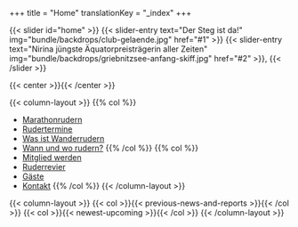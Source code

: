 +++
title = "Home"
translationKey = "_index"
+++

{{< slider id="home" >}}
    {{< slider-entry
        text="Der Steg ist da!"
        img="bundle/backdrops/club-gelaende.jpg"
        href="#1" >}}
    {{< slider-entry
        text="Nirina jüngste Äquatorpreisträgerin aller Zeiten"
        img="bundle/backdrops/griebnitzsee-anfang-skiff.jpg"
        href="#2" >}},
{{< /slider >}}

{{< center >}}{{< /center >}}

{{< column-layout >}}
{{% col %}}
- [Marathonrudern](/club/marathon)
- [Rudertermine](/club/wochentermine)
- [Was ist Wanderrudern](/club/infos/was-ist-wanderrudern)
- [Wann und wo rudern?](/club/infos/wann-und-wo-rudern)
{{% /col %}}
{{% col %}}
- [Mitglied werden](/club/infos/mitgliedschaft)
- [Ruderrevier](/club/infos/ruderrevier)
- [Gäste](/club/gaeste)
- [Kontakt](/club/vorstand)
{{% /col %}}
{{< /column-layout >}}

{{< column-layout >}}
    {{< col >}}{{< previous-news-and-reports >}}{{< /col >}}
    {{< col >}}{{< newest-upcoming >}}{{< /col >}}
{{< /column-layout >}}
